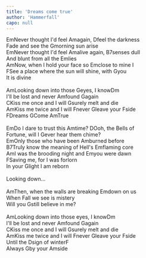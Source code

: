 ```yaml
---
title: 'Dreams come true'
author: 'Hammerfall'
capo: null
---
```


<verse number="1:"></verse><wrapper><chord>Em</chord></wrapper>Never thought I'd feel <wrapper><chord>Am</chord></wrapper>again, <wrapper><chord>D</chord></wrapper>feel the darkness<br>
Fade and see the <wrapper><chord>G</chord></wrapper>morning sun arise<br>
<wrapper><chord>Em</chord></wrapper>Never thought I'd feel <wrapper><chord>Am</chord></wrapper>alive again, <wrapper><chord>B7</chord></wrapper>senses dull<br>
And blunt from all the <wrapper><chord>Em</chord></wrapper>lies<br>
<wrapper><chord>Am</chord></wrapper>Now, when I hold your face so <wrapper><chord>Em</chord></wrapper>close to mine I<br>
<wrapper><chord>F</chord></wrapper>See a place where the sun will shine, with <wrapper><chord>G</chord></wrapper>you<br>
It is divine<br>
<br>
<verse number="R:"></verse><wrapper><chord>Am</chord></wrapper>Looking down into those <wrapper><chord>G</chord></wrapper>eyes, I know<wrapper><chord>Dm</chord></wrapper><br>
I'll be lost and never <wrapper><chord>Am</chord></wrapper>found <wrapper><chord>G</chord></wrapper>again<br>
<wrapper><chord>C</chord></wrapper>Kiss me once and I will <wrapper><chord>G</chord></wrapper>surely melt and die<br>
<wrapper><chord>Am</chord></wrapper>Kiss me twice and I will <wrapper><chord>F</chord></wrapper>never <wrapper><chord>G</chord></wrapper>leave your <wrapper><chord>F</chord></wrapper>side<br>
<wrapper><chord>F</chord></wrapper>Dreams <wrapper><chord>G</chord></wrapper>Come <wrapper><chord>Am</chord></wrapper>True<br>
<br>
<verse number="2:"></verse><wrapper><chord>Em</chord></wrapper>Do I dare to trust this <wrapper><chord>Am</chord></wrapper>time? <wrapper><chord>D</chord></wrapper>Ooh, the Bells of<br>
Fortune, will I <wrapper><chord>G</chord></wrapper>ever hear them chime?<br>
<wrapper><chord>Em</chord></wrapper>Only those who have been <wrapper><chord>Am</chord></wrapper>burned before<br>
<wrapper><chord>B7</chord></wrapper>Truly know the meaning of Hell's <wrapper><chord>Em</chord></wrapper>flaming core<br>
<wrapper><chord>Am</chord></wrapper>I was the brooding night and <wrapper><chord>Em</chord></wrapper>you were dawn<br>
<wrapper><chord>F</chord></wrapper>Saving me, for I was forlorn<br>
In your <wrapper><chord>G</chord></wrapper>light I am reborn<br>
<br>
<verse number="R:"></verse>Looking down...<br>
<br>
<verse number="3:"></verse><wrapper><chord>Am</chord></wrapper>Then, when the walls are breaking <wrapper><chord>Em</chord></wrapper>down on us<br>
When <wrapper><chord>F</chord></wrapper>all we see is mistery<br>
Will you <wrapper><chord>G</chord></wrapper>still believe in me?<br>
<br>
<verse number="R:"></verse><wrapper><chord>Am</chord></wrapper>Looking down into those eyes, I know<wrapper><chord>Dm</chord></wrapper><br>
I'll be lost and never <wrapper><chord>Am</chord></wrapper>found <wrapper><chord>G</chord></wrapper>again<br>
<wrapper><chord>C</chord></wrapper>Kiss me once and I will <wrapper><chord>G</chord></wrapper>surely melt and die<br>
<wrapper><chord>Am</chord></wrapper>Kiss me twice and I will <wrapper><chord>F</chord></wrapper>never <wrapper><chord>G</chord></wrapper>leave your <wrapper><chord>F</chord></wrapper>side<br>
Until the <wrapper><chord>D</chord></wrapper>sign of winter<wrapper><chord>F</chord></wrapper><br>
Always <wrapper><chord>G</chord></wrapper>by your <wrapper><chord>Am</chord></wrapper>side